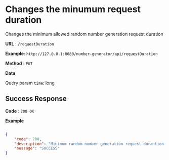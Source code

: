 # Changes the minumum request duration

Changes the minimum allowed random number generation request duration 

**URL** : `/requestDuration`

**Example**: `http://127.0.0.1:8080/number-generator/api/requestDuration` 

**Method** : `PUT`

**Data**

Query param `time`: long

## Success Response

**Code** : `200 OK`

 

**Example**

````json

{
    "code": 200,
    "description": "Minimum random number generation request durantion was successfully changed to 35",
    "message": "SUCCESS"
}

````

